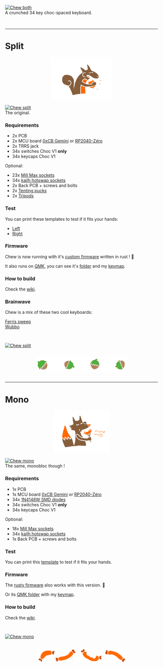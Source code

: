 [![Chew both](https://live.staticflickr.com/65535/54369568503_fde369267d_b.jpg)](https://live.staticflickr.com/65535/54369568503_4a110cedf2_o.jpg)  
A crunched 34 key choc-spaced keyboard.

&nbsp;

---

# Split

<div align="center">
  <img src="./images/squirrel_brown.png">
</div>

[![Chew split](https://live.staticflickr.com/65535/54369728290_ec02d31bc1_b.jpg)](https://live.staticflickr.com/65535/54369728290_72c1a1953e_o.jpg)  
The original.

### Requirements

- 2x PCB
- 2x MCU board [0xCB Gemini](https://github.com/0xCB-dev/0xCB-Gemini) or [RP2040-Zéro](https://www.waveshare.com/wiki/RP2040-Zero)
- 2x TRRS jack
- 34x switches Choc V1 **only**
- 34x keycaps Choc V1

Optional:
- 23x [Mill Max sockets](https://splitkb.com/collections/keyboard-parts/products/mill-max-low-profile-sockets)
- 34x [kailh hotswap sockets](https://cdn.shopify.com/s/files/1/0588/1108/9090/files/5118-Choc-Socket.pdf?v=1686715063)
- 2x Back PCB + screws and bolts
- 2x [Tenting pucks](https://splitkb.com/collections/keyboard-parts/products/tenting-puck)
- 2x [Tripods](https://www.manfrotto.com/us-en/pocket-support-large-black-mp3-bk/)

### Test

You can print these templates to test if it fits your hands:  
- [Left](./images/shape_left.pdf)
- [Right](./images/shape_right.pdf)

### Firmware

Chew is now running with it's [custom firmware](https://github.com/flinguenheld/rusty_chew) written in rust ! 🦀  

It also runs on [QMK](https://docs.qmk.fm/#/),  you can see it's [folder](https://github.com/qmk/qmk_firmware/tree/master/keyboards/chew) and my [keymap](https://github.com/flinguenheld/qmk_chew).

### How to build

Check the [wiki](https://github.com/flinguenheld/chew/wiki).

### Brainwave

Chew is a mix of these two cool keyboards:  

[Ferris sweep](https://github.com/davidphilipbarr/Sweep)  
[Wubbo](https://github.com/cacheworks/Wubbo)

&nbsp;

[![Chew split](https://live.staticflickr.com/65535/54369734660_1b5555f58c_b.jpg)](https://live.staticflickr.com/65535/54369734660_4806e7d20b_o.jpg)

<div align="center" style="margin: 30px;">
  <img src="./images/hazelnuts.png">
</div>

---

# Mono

<div align="center">
  <img src="./images/fox_brown.png">
</div>

[![Chew mono](https://live.staticflickr.com/65535/54369728375_3be88dbc45_b.jpg)](https://live.staticflickr.com/65535/54369728375_4d5b6c0e8e_o.jpg)  
The same, monobloc though !


### Requirements

- 1x PCB
- 1x MCU board [0xCB Gemini](https://github.com/0xCB-dev/0xCB-Gemini) or [RP2040-Zéro](https://www.waveshare.com/wiki/RP2040-Zero)
- 34x [1N4148W SMD diodes](https://splitkb.com/collections/keyboard-parts/products/smd-diodes)
- 34x switches Choc V1 **only**
- 34x keycaps Choc V1

Optional:
- 18x [Mill Max sockets](https://splitkb.com/collections/keyboard-parts/products/mill-max-low-profile-sockets)
- 34x [kailh hotswap sockets](https://cdn.shopify.com/s/files/1/0588/1108/9090/files/5118-Choc-Socket.pdf?v=1686715063)
- 1x Back PCB + screws and bolts

### Test

You can print this [template](./images/shape_mono.pdf) to test if it fits your hands.

### Firmware

The [rusty firmware](https://github.com/flinguenheld/rusty_chew) also works with this version. 🦀  

Or its [QMK folder](https://github.com/qmk/qmk_firmware/tree/master/keyboards/chew_mono) with my [keymap](https://github.com/flinguenheld/qmk_chew).  

### How to build

Check the [wiki](https://github.com/flinguenheld/chew/wiki).

&nbsp;

[![Chew mono](https://live.staticflickr.com/65535/54369728340_e533591814_b.jpg)](https://live.staticflickr.com/65535/54369728340_9194f4a2b7_o.jpg)

<div align="center" style="margin: 30px;">
  <img src="./images/sausages.png">
</div>
